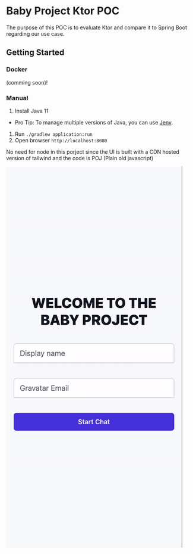 # Baby Project Ktor POC
The purpose of this POC is to evaluate Ktor and compare it to Spring Boot regarding our use case.
## Getting Started
### Docker
(comming soon)!
### Manual
1. Install Java 11
  - Pro Tip: To manage multiple versions of Java, you can use [Jenv](https://www.jenv.be/).
1. Run `./gradlew application:run`
1. Open browser `http://localhost:8080`

No need for node in this porject since the UI is built with a CDN hosted version of tailwind
and the code is POJ (Plain old javascript)

![](./assets/demo.gif)

